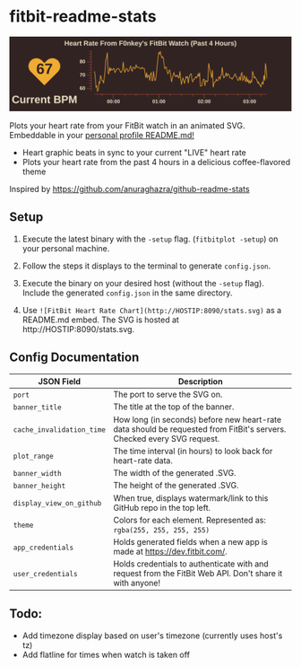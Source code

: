 # fitbit-readme-stats

![FitBit Heart Rate Chart Example](example.svg)

Plots your heart rate from your FitBit watch in an animated SVG. Embeddable in your [personal profile README.md!](https://docs.github.com/en/github/setting-up-and-managing-your-github-profile/managing-your-profile-readme)
- Heart graphic beats in sync to your current "LIVE" heart rate
- Plots your heart rate from the past 4 hours in a delicious coffee-flavored theme

Inspired by https://github.com/anuraghazra/github-readme-stats

## Setup
1. Execute the latest binary with the `-setup` flag. (`fitbitplot -setup`) on your personal machine.

2. Follow the steps it displays to the terminal to generate `config.json`.

3. Execute the binary on your desired host (without the `-setup` flag). Include the generated `config.json` in the same directory.

4. Use `![FitBit Heart Rate Chart](http://HOSTIP:8090/stats.svg)` as a README.md embed.
   The SVG is hosted at http://HOSTIP:8090/stats.svg.

## Config Documentation
| JSON Field  | Description   |
|-------------|---------------|
| `port` | The port to serve the SVG on. |
| `banner_title` | The title at the top of the banner. |
| `cache_invalidation_time` | How long (in seconds) before new heart-rate data should be requested from FitBit's servers. Checked every SVG request. |
| `plot_range` | The time interval (in hours) to look back for heart-rate data. |
| `banner_width` | The width of the generated .SVG. |
| `banner_height` | The height of the generated .SVG. |
| `display_view_on_github` | When true, displays watermark/link to this GitHub repo in the top left. |
| `theme` | Colors for each element. Represented as: `rgba(255, 255, 255, 255)` |
| `app_credentials` | Holds generated fields when a new app is made at https://dev.fitbit.com/. |
| `user_credentials` | Holds credentials to authenticate with and request from the FitBit Web API. Don't share it with anyone! |

## Todo:
- Add timezone display based on user's timezone (currently uses host's tz)
- Add flatline for times when watch is taken off
